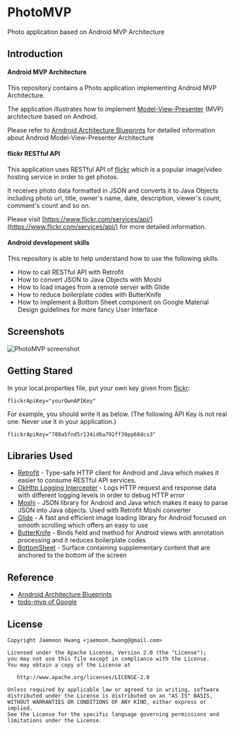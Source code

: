 # PhotoMVP
Photo application based on Android MVP Architecture

Introduction
------------
#### Android MVP Architecture
This repository contains a Photo application implementing Android MVP Architecture.

The application illustrates how to implement [Model-View-Presenter][10] (MVP) architecture based on Android.

[10]: https://en.wikipedia.org/wiki/Model%E2%80%93view%E2%80%93presenter

Please refer to [Arndroid Architecture Blueprints][11] for detailed information about Android Model-View-Presenter Architecture

[11]: https://github.com/googlesamples/android-architecture

#### flickr RESTful API
This application uses RESTful API of [flickr][0] which is a popular image/video hosting service in order to get photos.

It receives photo data formatted in JSON and converts it to Java Objects including photo url, title, owner's name, date, description, viewer's count, comment's count and so on.

Please visit [https://www.flickr.com/services/api/](https://www.flickr.com/services/api/) for more detailed information.

[0]: https://www.flickr.com/services/api/

#### Android development skills
This repository is able to help understand how to use the following skills.
* How to call RESTful API with Retrofit
* How to convert JSON to Java Objects with Moshi
* How to load images from a remote server with Glide
* How to reduce boilerplate codes with ButterKnife
* How to implement a Bottom Sheet component on Google Material Design guidelines for more fancy User Interface


Screenshots
-----------
![PhotoMVP screenshot](https://softpian.github.io/gifs/PhotoMVP_video.gif)


Getting Stared
--------------
In your local.properties file, put your own key given from [flickr][0]:

```
flickrApiKey="yourOwnAPIKey"
```
For example, you should write it as below. 
(The following API Key is not real one. Never use it in your application.)
```
flickrApiKey="788a5fnd5r134id6a792ff39pp68dcs3"
```


Libraries Used
---------------
* [Retrofit][1] - Type-safe HTTP client for Android and Java which makes it easier to consume RESTful API services.
* [OkHttp Logging Intercepter][2] - Logs HTTP request and response data with different logging levels in order to debug HTTP error 
* [Moshi][3] - JSON library for Android and Java which makes it easy to parse JSON into Java objects. Used with Retrofit Moshi converter
* [Glide][4] - A fast and efficient image loading library for Android focused on smooth scrolling which offers an easy to use
* [ButterKnife][5] - Binds field and method for Android views with annotation processing and it reduces boilerplate codes
* [BottomSheet][6] - Surface containing supplementary content that are anchored to the bottom of the screen

[1]: http://square.github.io/retrofit/
[2]: https://github.com/square/okhttp/wiki/Interceptors
[3]: https://github.com/square/moshi
[4]: https://bumptech.github.io/glide/
[5]: http://jakewharton.github.io/butterknife/
[6]: https://material.io/design/components/sheets-bottom.html

Reference
---------
* [Arndroid Architecture Blueprints][11]
* [todo-mvp of Google][12]

[12]: https://github.com/googlesamples/android-architecture/tree/todo-mvp/

License
-------

    Copyright Jaemoon Hwang <jaemoon.hwang@gmail.com>

    Licensed under the Apache License, Version 2.0 (the "License");
    you may not use this file except in compliance with the License.
    You may obtain a copy of the License at

       http://www.apache.org/licenses/LICENSE-2.0

    Unless required by applicable law or agreed to in writing, software
    distributed under the License is distributed on an "AS IS" BASIS,
    WITHOUT WARRANTIES OR CONDITIONS OF ANY KIND, either express or implied.
    See the License for the specific language governing permissions and
    limitations under the License.
